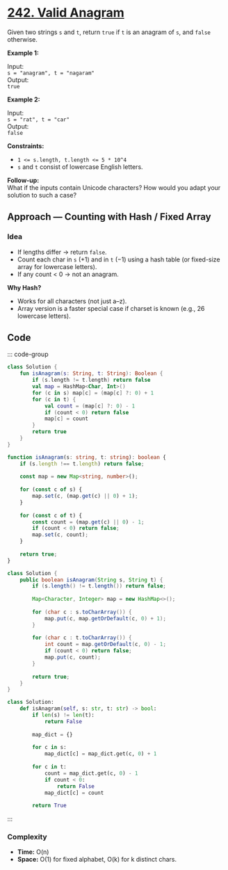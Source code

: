 # [242. Valid Anagram](https://leetcode.com/problems/valid-anagram/description/?envType=study-plan-v2&envId=top-interview-150)

Given two strings `s` and `t`, return `true` if `t` is an anagram of `s`, and `false` otherwise.

**Example 1:**

Input:  
`s = "anagram", t = "nagaram"`  
Output:  
`true`

**Example 2:**

Input:  
`s = "rat", t = "car"`  
Output:  
`false`

**Constraints:**
- `1 <= s.length, t.length <= 5 * 10^4`
- `s` and `t` consist of lowercase English letters.

**Follow-up:**  
What if the inputs contain Unicode characters? How would you adapt your solution to such a case?

## Approach — Counting with Hash / Fixed Array

### Idea
- If lengths differ → return `false`.
- Count each char in `s` (+1) and in `t` (−1) using a hash table (or fixed-size array for lowercase letters).
- If any count < 0 → not an anagram.

**Why Hash?**
- Works for all characters (not just a–z).
- Array version is a faster special case if charset is known (e.g., 26 lowercase letters).

## Code

::: code-group

```kotlin [Kotlin]
class Solution {
    fun isAnagram(s: String, t: String): Boolean {
        if (s.length != t.length) return false
        val map = HashMap<Char, Int>()
        for (c in s) map[c] = (map[c] ?: 0) + 1
        for (c in t) {
            val count = (map[c] ?: 0) - 1
            if (count < 0) return false
            map[c] = count
        }
        return true
    }
}
```

```typescript [TypeScript]
function isAnagram(s: string, t: string): boolean {
    if (s.length !== t.length) return false;
    
    const map = new Map<string, number>();
    
    for (const c of s) {
        map.set(c, (map.get(c) || 0) + 1);
    }
    
    for (const c of t) {
        const count = (map.get(c) || 0) - 1;
        if (count < 0) return false;
        map.set(c, count);
    }
    
    return true;
}
```

```java [Java]
class Solution {
    public boolean isAnagram(String s, String t) {
        if (s.length() != t.length()) return false;
        
        Map<Character, Integer> map = new HashMap<>();
        
        for (char c : s.toCharArray()) {
            map.put(c, map.getOrDefault(c, 0) + 1);
        }
        
        for (char c : t.toCharArray()) {
            int count = map.getOrDefault(c, 0) - 1;
            if (count < 0) return false;
            map.put(c, count);
        }
        
        return true;
    }
}
```

```python [Python]
class Solution:
    def isAnagram(self, s: str, t: str) -> bool:
        if len(s) != len(t):
            return False
        
        map_dict = {}
        
        for c in s:
            map_dict[c] = map_dict.get(c, 0) + 1
        
        for c in t:
            count = map_dict.get(c, 0) - 1
            if count < 0:
                return False
            map_dict[c] = count
        
        return True
```

:::

### Complexity
- **Time:** O(n)
- **Space:** O(1) for fixed alphabet, O(k) for k distinct chars.
